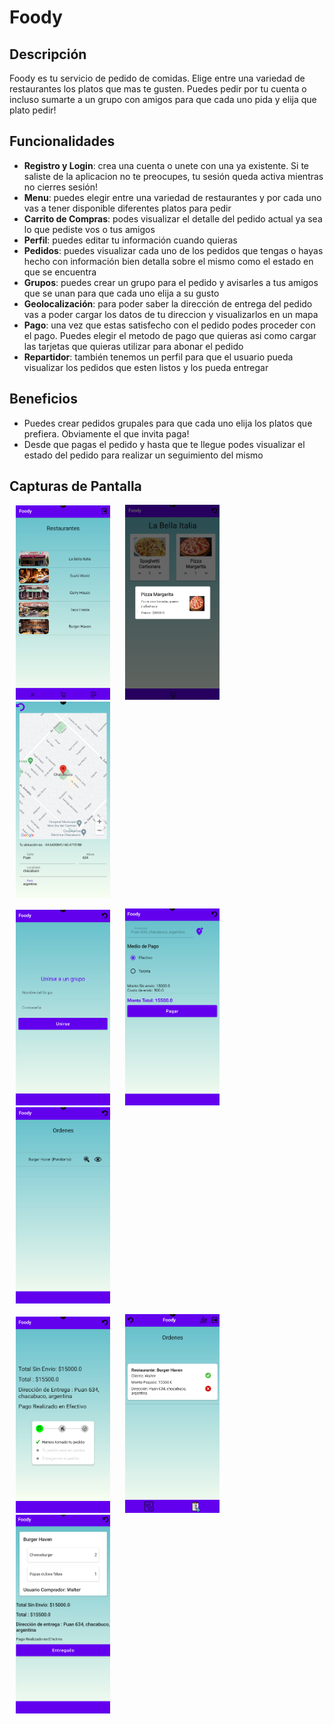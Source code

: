 # Foody

## Descripción

Foody es tu servicio de pedido de comidas. Elige entre una variedad de restaurantes los platos que mas te gusten. Puedes pedir por tu cuenta o incluso sumarte a un grupo con amigos para que cada uno pida y elija que plato pedir!

## Funcionalidades

- **Registro y Login**: crea una cuenta o unete con una ya existente. Si te saliste de la aplicacion no te preocupes, tu sesión queda activa mientras no cierres sesión!
- **Menu**: puedes elegir entre una variedad de restaurantes y por cada uno vas a tener disponible diferentes platos para pedir
- **Carrito de Compras**: podes visualizar el detalle del pedido actual ya sea lo que pediste vos o tus amigos
- **Perfil**: puedes editar tu información cuando quieras
- **Pedidos**: puedes visualizar cada uno de los pedidos que tengas o hayas hecho con información bien detalla sobre el mismo como el estado en que se encuentra
- **Grupos**: puedes crear un grupo para el pedido y avisarles a tus amigos que se unan para que cada uno elija a su gusto
- **Geolocalización**: para poder saber la dirección de entrega del pedido vas a poder cargar los datos de tu direccion y visualizarlos en un mapa
- **Pago**: una vez que estas satisfecho con el pedido podes proceder con el pago. Puedes elegir el metodo de pago que quieras asi como cargar las tarjetas que quieras utilizar para abonar el pedido
- **Repartidor**: también tenemos un perfil para que el usuario pueda visualizar los pedidos que esten listos y los pueda entregar

## Beneficios

- Puedes crear pedidos grupales para que cada uno elija los platos que prefiera. Obviamente el que invita paga!
- Desde que pagas el pedido y hasta que te llegue podes visualizar el estado del pedido para realizar un seguimiento del mismo

## Capturas de Pantalla

<p float="left">
  <img style="margin-left:10px;margin-right:10px" src="https://github.com/UTN-FRBA-Mobile/Foody/blob/fixes/android/app/src/main/res/drawable/screenshots/Screenshot%202024-07-08%20184239.png" width="30%" />
  <img style="margin-left:10px;margin-right:10px" src="https://github.com/UTN-FRBA-Mobile/Foody/blob/fixes/android/app/src/main/res/drawable/screenshots/Screenshot%202024-07-08%20184511.png" width="30%" />
  <img style="margin-left:10px;margin-right:10px" src="https://github.com/UTN-FRBA-Mobile/Foody/blob/fixes/android/app/src/main/res/drawable/screenshots/Screenshot%202024-07-08%20184707.png" width="30%" />
</p>
<p float="left">
  <img style="margin-left:10px;margin-right:10px" src="https://github.com/UTN-FRBA-Mobile/Foody/blob/fixes/android/app/src/main/res/drawable/screenshots/Screenshot%202024-07-08%20184752.png" width="30%" />
  <img style="margin-left:10px;margin-right:10px" src="https://github.com/UTN-FRBA-Mobile/Foody/blob/fixes/android/app/src/main/res/drawable/screenshots/Screenshot%202024-07-08%20184820.png" width="30%" />
  <img style="margin-left:10px;margin-right:10px" src="https://github.com/UTN-FRBA-Mobile/Foody/blob/fixes/android/app/src/main/res/drawable/screenshots/Screenshot%202024-07-08%20184837.png" width="30%" />
</p>
<p float="left">
  <img style="margin-left:10px;margin-right:10px" src="https://github.com/UTN-FRBA-Mobile/Foody/blob/fixes/android/app/src/main/res/drawable/screenshots/Screenshot%202024-07-08%20184854.png" width="30%" />
  <img style="margin-left:10px;margin-right:10px" src="https://github.com/UTN-FRBA-Mobile/Foody/blob/fixes/android/app/src/main/res/drawable/screenshots/Screenshot%202024-07-08%20184923.png" width="30%" />
  <img style="margin-left:10px;margin-right:10px" src="https://github.com/UTN-FRBA-Mobile/Foody/blob/fixes/android/app/src/main/res/drawable/screenshots/Screenshot%202024-07-08%20184953.png" width="30%" />
</p>
